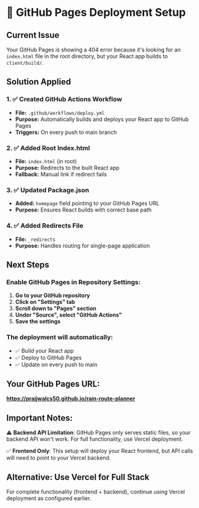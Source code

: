 # 🚀 GitHub Pages Deployment Setup

## Current Issue
Your GitHub Pages is showing a 404 error because it's looking for an `index.html` file in the root directory, but your React app builds to `client/build/`.

## Solution Applied

### 1. ✅ Created GitHub Actions Workflow
- **File:** `.github/workflows/deploy.yml`
- **Purpose:** Automatically builds and deploys your React app to GitHub Pages
- **Triggers:** On every push to main branch

### 2. ✅ Added Root Index.html
- **File:** `index.html` (in root)
- **Purpose:** Redirects to the built React app
- **Fallback:** Manual link if redirect fails

### 3. ✅ Updated Package.json
- **Added:** `homepage` field pointing to your GitHub Pages URL
- **Purpose:** Ensures React builds with correct base path

### 4. ✅ Added Redirects File
- **File:** `_redirects`
- **Purpose:** Handles routing for single-page application

## Next Steps

### Enable GitHub Pages in Repository Settings:

1. **Go to your GitHub repository**
2. **Click on "Settings" tab**
3. **Scroll down to "Pages" section**
4. **Under "Source", select "GitHub Actions"**
5. **Save the settings**

### The deployment will automatically:
- ✅ Build your React app
- ✅ Deploy to GitHub Pages
- ✅ Update on every push to main

## Your GitHub Pages URL:
**https://prajjwalcs50.github.io/rain-route-planner**

## Important Notes:

⚠️ **Backend API Limitation**: GitHub Pages only serves static files, so your backend API won't work. For full functionality, use Vercel deployment.

✅ **Frontend Only**: This setup will deploy your React frontend, but API calls will need to point to your Vercel backend.

## Alternative: Use Vercel for Full Stack
For complete functionality (frontend + backend), continue using Vercel deployment as configured earlier.
